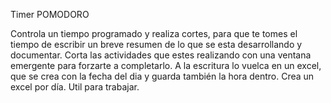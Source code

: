 Timer POMODORO

Controla un tiempo programado y realiza cortes, para que te tomes el tiempo de escribir un breve resumen de lo que se esta desarrollando y documentar.
Corta las actividades que estes realizando con una ventana emergente para forzarte a completarlo.
A la escritura lo vuelca en un excel, que se crea con la fecha del dia y guarda también la hora dentro. Crea un excel por día. Util para trabajar.
